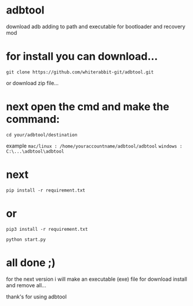# adbtool
download adb adding to path and executable for bootloader and recovery mod

# for install you can download...

`git clone https://github.com/whiterabbit-git/adbtool.git`

or download zip file...

# next open the cmd and make the command:

`cd your/adbtool/destination`

example `mac/linux : /home/youraccountname/adbtool/adbtool` `windows : C:\...\adbtool\adbtool`

# next


`pip install -r requirement.txt`
# or 
`pip3 install -r requirement.txt`

`python start.py`

# all done ;)

for the next version i will make an executable (exe) file for download install and remove all...

thank's for using adbtool


